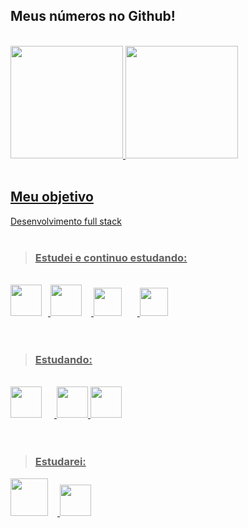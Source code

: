 ## Meus números no Github!

<br>
<div>
  <a href="https://github.com/patriciatamega">
  <img height="180em" src="https://github-readme-stats.vercel.app/api?username=patriciatamega&show_icons=true&theme=dracula&include_all_commits=true&count_private=true"/>
  <img height="180em" src="https://github-readme-stats.vercel.app/api/top-langs/?username=patriciatamega&layout=compact&langs_count=7&theme=dracula"/>
</div>
<br>

## Meu objetivo <br>

Desenvolvimento full stack<br>
<br>

> ### Estudei e continuo estudando:

<br>

<div style="display: inline_block;">
<img src="https://cdn.jsdelivr.net/gh/devicons/devicon/icons/html5/html5-plain-wordmark.svg" style="width: 50px; padding: 0 10px 0 0;"/>
<img src="https://cdn.jsdelivr.net/gh/devicons/devicon/icons/css3/css3-plain-wordmark.svg" style="width: 50px; padding: 0 15px 0 0;" />
<img src="https://cdn.jsdelivr.net/gh/devicons/devicon/icons/javascript/javascript-plain.svg" style="width: 45px; padding: 0 25px 0 0;"/>
<img src="https://cdn.jsdelivr.net/gh/devicons/devicon/icons/typescript/typescript-plain.svg" style="width: 45px; padding: 0;" />
</div><br>
<br>

> ### Estudando:

<br>

<div style="display: inline_block;">
<img src="https://cdn.jsdelivr.net/gh/devicons/devicon/icons/nodejs/nodejs-original.svg" style="width: 50px; padding: 0 20px 0 0;"/>
<img src="https://cdn.jsdelivr.net/gh/devicons/devicon/icons/sass/sass-original.svg" style="width: 50px; padding: 0;"/>
<img src="https://cdn.jsdelivr.net/gh/devicons/devicon/icons/react/react-original-wordmark.svg" style="width: 50px; padding: 0;"/>
</div><br>
<br>

> ### Estudarei:


<div style="display: inline_block;">
<img src="https://cdn.jsdelivr.net/gh/devicons/devicon/icons/mysql/mysql-plain-wordmark.svg" style="width: 60px; padding: 0 15px 0 0;"/>
<img src="https://cdn.jsdelivr.net/gh/devicons/devicon/icons/firebase/firebase-plain-wordmark.svg" style="width: 50px; padding: 0;"/>
</div>
